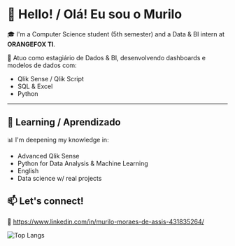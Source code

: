 # 👋 Hello! / Olá! Eu sou o Murilo

🎓 I'm a Computer Science student (5th semester) and a Data & BI intern at **ORANGEFOX TI**.

💼 Atuo como estagiário de Dados & BI, desenvolvendo dashboards e modelos de dados com:
- Qlik Sense / Qlik Script
- SQL & Excel
- Python 

---

## 🚀 Learning / Aprendizado

📊 I'm deepening my knowledge in:
- Advanced Qlik Sense
- Python for Data Analysis & Machine Learning
- English
- Data science w/ real projects 


## 📫 Let's connect!

🔗 https://www.linkedin.com/in/murilo-moraes-de-assis-431835264/




 ![Top Langs](https://github-readme-stats.vercel.app/api/top-langs/?username=murilotw123&hide_progress=true)


